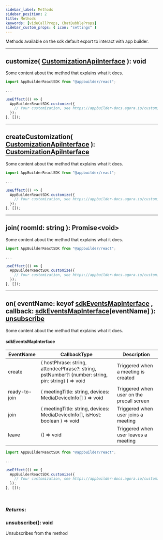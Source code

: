 ```yaml
---
sidebar_label: Methods
sidebar_position: 2
title: Methods
keywords: [videCallProps, ChatBubbleProps]
sidebar_custom_props: { icon: "settings" }
---
```


Methods available on the sdk default export to interact with app builder.

---

<method>

## customize( [CustomizationApiInterface](/customization-api/api-reference/components-api) ): void

Some content about the method that explains what it does.

```js
import AppBuilderReactSDK from "@appbuilder/react";

...

useEffect(() => {
  AppBuilderReactSDK.customize({
    // Your customization, see https://appbuilder-docs.agora.io/customization-api/api-reference/components-api
  });
}, []);
```

</method>

---

<method>

## createCustomization( [CustomizationApiInterface](/customization-api/api-reference/components-api) ): [CustomizationApiInterface](/customization-api/api-reference/components-api)

Some content about the method that explains what it does.

```js
import AppBuilderReactSDK from "@appbuilder/react";

...

useEffect(() => {
  AppBuilderReactSDK.customize({
    // Your customization, see https://appbuilder-docs.agora.io/customization-api/api-reference/components-api
  });
}, []);
```

</method>

---

<method>

## join( roomId: string ): Promise<void\>

Some content about the method that explains what it does.

```js
import AppBuilderReactSDK from "@appbuilder/react";

...

useEffect(() => {
  AppBuilderReactSDK.customize({
    // Your customization, see https://appbuilder-docs.agora.io/customization-api/api-reference/components-api
  });
}, []);
```

</method>

---

<method>

## on( eventName: keyof [sdkEventsMapInterface](#sdkeventsmapinterface) , callback: [sdkEventsMapInterface](#sdkeventsmapinterface)[eventName] ): [unsubscribe](#unsubscribe)

Some content about the method that explains what it does.

#### sdkEventsMapInterface

| EventName     | CallbackType                                                                                       | Description                               |
| ------------- | -------------------------------------------------------------------------------------------------- | ----------------------------------------- |
| create        | ( hostPhrase: string, attendeePhrase?: string, pstNumber?: {number: string, pin: string} ) => void | Triggered when a meeting is created       |
| ready-to-join | ( meetingTitle: string, devices: MediaDeviceInfo[] ) => void                                       | Triggered when user on the precall screen |
| join          | ( meetingTitle: string, devices: MediaDeviceInfo[], isHost: boolean ) => void                      | Triggered when user joins a meeting       |
| leave         | () => void                                                                                         | Triggered when user leaves a meeting      |

```js
import AppBuilderReactSDK from "@appbuilder/react";

...

useEffect(() => {
  AppBuilderReactSDK.customize({
    // Your customization, see https://appbuilder-docs.agora.io/customization-api/api-reference/components-api
  });
}, []);
```

<br/>

### _Returns_:

<method>

<collapsible>

### unsubscribe(): void

Unsubscribes from the method

</collapsible>

</method>

</method>
